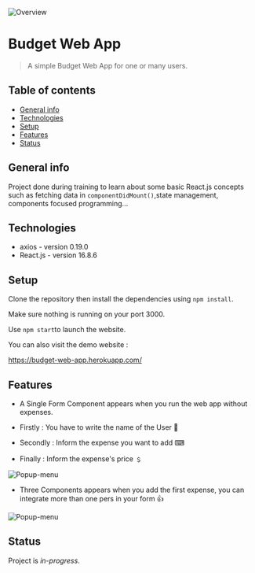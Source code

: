 ![Overview](https://res.cloudinary.com/dnhwttpnq/image/upload/v1569942278/no-expense_m5bco7)

# Budget Web App

> A simple Budget Web App for one or many users.

## Table of contents

- [General info](#general-info)
- [Technologies](#technologies)
- [Setup](#setup)
- [Features](#features)
- [Status](#status)

## General info

Project done during training to learn about some basic React.js concepts such as fetching data in `componentDidMount()`,state management, components focused programming...

## Technologies

- axios - version 0.19.0
- React.js - version 16.8.6

## Setup

Clone the repository then install the dependencies using `npm install`.

Make sure nothing is running on your port 3000.

Use `npm start`to launch the website.

You can also visit the demo website :

https://budget-web-app.herokuapp.com/

## Features

- A Single Form Component appears when you run the web app without expenses.

- Firstly : You have to write the name of the User 👨
- Secondly : Inform the expense you want to add ⌨︎
- Finally : Inform the expense's price ﹩

![Popup-menu](https://res.cloudinary.com/dnhwttpnq/image/upload/v1569942278/no-expense_m5bco7)

- Three Components appears when you add the first expense, you can integrate more than one pers in your form 👍

![Popup-menu](https://res.cloudinary.com/dnhwttpnq/image/upload/v1569942278/multipe-expenses_gkdykc)

## Status

Project is _in-progress_.
